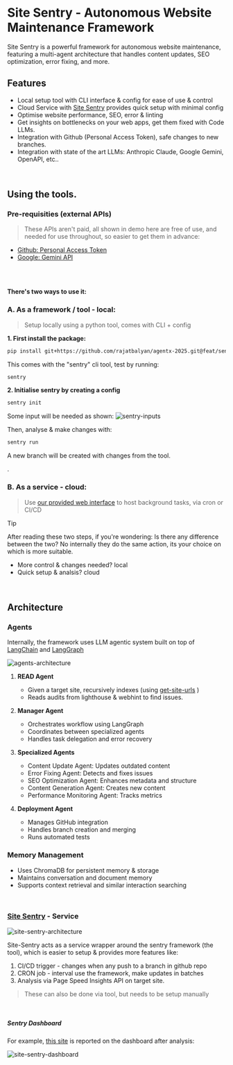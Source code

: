 # Site Sentry - Autonomous Website Maintenance Framework

Site Sentry is a powerful framework for autonomous website maintenance, featuring a multi-agent architecture that handles content updates, SEO optimization, error fixing, and more.


## Features
-   Local setup tool with CLI interface & config for ease of use & control
-   Cloud Service with [Site Sentry](https://sitesentry.metacatalyst.in/) provides quick setup with minimal config
-   Optimise website performance, SEO, error & linting
-   Get insights on bottlenecks on your web apps, get them fixed with Code LLMs.
-   Integration with Github (Personal Access Token), safe changes to new branches.
-   Integration with state of the art LLMs: Anthropic Claude, Google Gemini, OpenAPI, etc..

<br />

## Using the tools.

### Pre-requisities (external APIs)
> These APIs aren't paid, all shown in demo here are free of use, and needed for use throughout, so easier to get them in advance:
- [Github:  Personal Access Token](https://github.com/settings/tokens)
- [Google: Gemini API](https://ai.google.dev/gemini-api/docs/api-key)


<br /> <br />

**There's two ways to use it:**

### A. As a framework / tool - local:
> Setup locally using a python tool, comes with CLI + config 

**1. First install the package:**
```bash
pip install git+https://github.com/rajatbalyan/agentx-2025.git@feat/sentry-package
```

This comes with the "sentry" cli tool, test by running:
```bash
sentry
```

**2. Initialise sentry by creating a config**
```bash
sentry init
```

Some input will be needed as shown:
![sentry-inputs](https://github.com/user-attachments/assets/d7216fe8-128d-4993-be5a-101d4742cab0)


Then, analyse & make changes with:
```bash
sentry run
```

A new branch will be created with changes from the tool.

.
<br />

### B. As a service - cloud:
> Use [our provided web interface](https://sitesentry.metacatalyst.in/) to host background tasks, via cron or CI/CD

<be />

> [!TIP]
> After reading these two steps, if you're wondering: Is there any difference between the two? No internally they do the same action, its your choice on which is more suitable.
> - More control & changes needed?  local
> - Quick setup & analsis?  cloud

<br />


## Architecture

### Agents

Internally, the framework uses LLM agentic system built on top of [LangChain](https://www.langchain.com/) and [LangGraph](https://www.langchain.com/langgraph)

![agents-architecture](https://github.com/user-attachments/assets/dc28233e-151f-41a4-aeb0-ad8e2f6e9ebb)

1. **READ Agent**
   - Given a target site, recursively indexes (using [get-site-urls](https://www.npmjs.com/package/get-site-urls) )
   - Reads audits from lighthouse & webhint to find issues.

3. **Manager Agent**
   - Orchestrates workflow using LangGraph
   - Coordinates between specialized agents
   - Handles task delegation and error recovery

4. **Specialized Agents**
   - Content Update Agent: Updates outdated content
   - Error Fixing Agent: Detects and fixes issues
   - SEO Optimization Agent: Enhances metadata and structure
   - Content Generation Agent: Creates new content
   - Performance Monitoring Agent: Tracks metrics

5. **Deployment Agent**
   - Manages GitHub integration
   - Handles branch creation and merging
   - Runs automated tests

### Memory Management

- Uses ChromaDB for persistent memory & storage
- Maintains conversation and document memory
- Supports context retrieval and similar interaction searching

<br />


### [Site Sentry](https://sitesentry.metacatalyst.in/) - Service


![site-sentry-architecture](https://github.com/user-attachments/assets/b71ac9b2-c42a-4599-b72e-23cc085600cd)

Site-Sentry acts as a service wrapper around the sentry framework (the tool), which is easier to setup & provides more features like: <br />
1. CI/CD trigger - changes when any push to a branch in github repo
2. CRON job - interval use the framework, make updates in batches
3. Analysis via Page Speed Insights API on target site.

> These can also be done via tool, but needs to be setup manually

<br />


##### Sentry Dashboard

For example, [this site](https://palinifoundation.vercel.app/) is reported on the dashboard after analysis:

![site-sentry-dashboard](https://github.com/user-attachments/assets/7ae7fe82-7c8d-4315-8296-8b4038947ef4)


